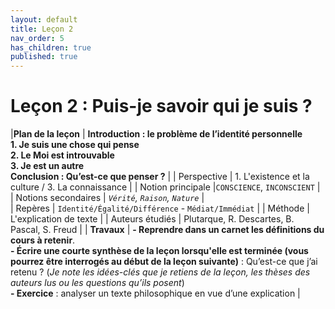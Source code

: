 ```yaml
---
layout: default
title: Leçon 2
nav_order: 5
has_children: true
published: true
---
```


# Leçon 2 : Puis-je savoir qui je suis ?  


|**Plan de la leçon**     | **Introduction : le problème de l’identité personnelle<br>1. Je suis une chose qui pense<br>2. Le Moi est introuvable<br>3. Je est un autre <br> Conclusion : Qu’est-ce que penser ?** | 
| Perspective           | 1. L'existence et la culture / 3. La connaissance | 
| Notion principale |`CONSCIENCE`, `INCONSCIENT`  | 
|  Notions secondaires | *`Vérité`, `Raison`, `Nature`* |   
| Repères           | `Identité/Égalité/Différence` -  `Médiat/Immédiat` | 
| Méthode           | L'explication de texte     |
| Auteurs étudiés         | Plutarque, R. Descartes, B. Pascal, S. Freud  |
| **Travaux**             | **- Reprendre dans un carnet les définitions du cours à retenir**. <br> **- Écrire une courte synthèse de la leçon lorsqu'elle est terminée (vous pourrez être interrogés au début de la leçon suivante)** : Qu’est-ce que j’ai retenu ? (*Je note les idées-clés que je retiens de la leçon, les thèses des auteurs lus ou les questions qu’ils posent*) <br> **- Exercice** : analyser un texte philosophique en vue d’une explication |




